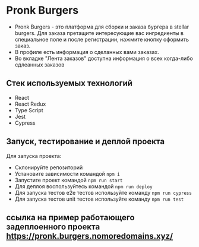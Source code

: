 # Pronk Burgers 
+ Pronk Burgers - это платформа для сборки и заказа бургера в stellar burgers. Для заказа претащите интересующие вас ингредиенты в специальное поле и после регистрации, нажмите кнопку оформить заказ.
+ В профиле есть информация о сделанных вами заказах.
+ Во вкладке "Лента заказов" доступна информация о всех когда-либо сдлеанных заказов
## Стек используемых технологий 
+ React
+ React Redux
+ Type Script
+ Jest
+ Cypress
## Запуск, тестирование и деплой проекта
Для запуска проекта:
+ Склонируйте репозиторий
+ Установите зависимости командой ```npm i```
+ Запустите проект командой ```npm run start```
+ Для деплоя воспользуйтесь командой ```npm run deploy```
+ Для запуска тестов e2e тестов используйте команду ```npm run cypress```
+ Для запуска тестов unit тестов используйте команду ```npm run test```
## ссылка на пример работающего задеплоенного проекта https://pronk.burgers.nomoredomains.xyz/